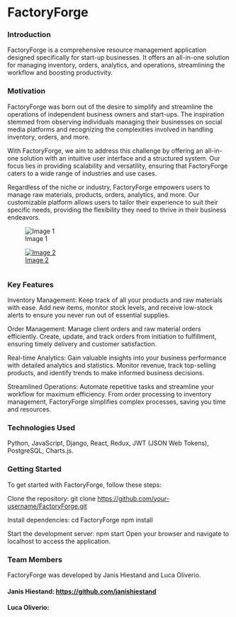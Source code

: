 # FactoryForge

### Introduction
FactoryForge is a comprehensive resource management application designed specifically for start-up businesses. It offers an all-in-one solution for managing inventory, orders, analytics, and operations, streamlining the workflow and boosting productivity.


### Motivation
FactoryForge was born out of the desire to simplify and streamline the operations of independent business owners and start-ups.
The inspiration stemmed from observing individuals managing their businesses on social media platforms and recognizing the complexities involved in handling inventory, orders, and more.

With FactoryForge, we aim to address this challenge by offering an all-in-one solution with an intuitive user interface and a structured system.
Our focus lies in providing scalability and versatility, ensuring that FactoryForge caters to a wide range of industries and use cases.

Regardless of the niche or industry, FactoryForge empowers users to manage raw materials, products, orders, analytics, and more.
Our customizable platform allows users to tailor their experience to suit their specific needs, providing the flexibility they need to thrive in their business endeavors.

<article class="example gallery-cols-3">
    <figure>
        <img src="ttps://github.com/janishiestand/FactoryForge/assets/100535567/831c36ad-700a-45ce-a474-8a8b706c12ea" alt="Image 1">
        <figcaption>Image 1</figcaption>
    </figure>
    <figure>
        <a href="http://example.com/image2_big.jpg"><img src="http://example.com/image2.jpg" alt="Image 2">
        <figcaption>Image 2</figcaption></a>
    </figure>
    <figure>
        <img src="http://example.com/image3.jpg" alt="">
    </figure>
</article>

### Key Features
Inventory Management: Keep track of all your products and raw materials with ease. Add new items, monitor stock levels, and receive low-stock alerts to ensure you never run out of essential supplies.

Order Management: Manage client orders and raw material orders efficiently. Create, update, and track orders from initiation to fulfillment, ensuring timely delivery and customer satisfaction.

Real-time Analytics: Gain valuable insights into your business performance with detailed analytics and statistics. Monitor revenue, track top-selling products, and identify trends to make informed business decisions.

Streamlined Operations: Automate repetitive tasks and streamline your workflow for maximum efficiency. From order processing to inventory management, FactoryForge simplifies complex processes, saving you time and resources.


### Technologies Used
Python,
JavaScript,
Django,
React,
Redux,
JWT (JSON Web Tokens),
PostgreSQL,
Charts.js.


### Getting Started
To get started with FactoryForge, follow these steps:

Clone the repository:
git clone https://github.com/your-username/FactoryForge.git


Install dependencies:
cd FactoryForge
npm install

Start the development server:
npm start
Open your browser and navigate to localhost to access the application.


### Team Members
FactoryForge was developed by Janis Hiestand and Luca Oliverio.
#### Janis Hiestand: https://github.com/janishiestand
#### Luca Oliverio:
